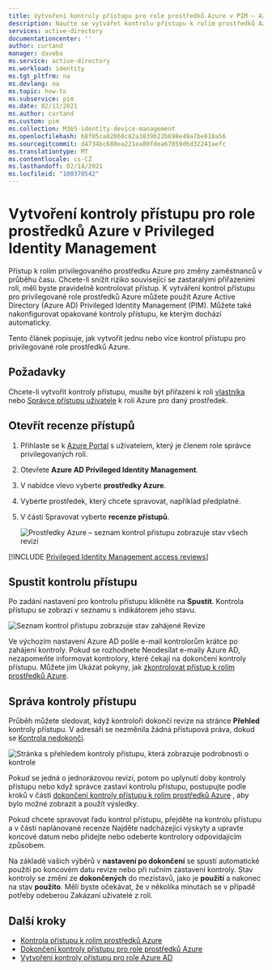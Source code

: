 ```yaml
---
title: Vytvoření kontroly přístupu pro role prostředků Azure v PIM – Azure AD | Microsoft Docs
description: Naučte se vytvářet kontrolu přístupu k rolím prostředků Azure v Azure AD Privileged Identity Management (PIM).
services: active-directory
documentationcenter: ''
author: curtand
manager: daveba
ms.service: active-directory
ms.workload: identity
ms.tgt_pltfrm: na
ms.devlang: na
ms.topic: how-to
ms.subservice: pim
ms.date: 02/11/2021
ms.author: curtand
ms.custom: pim
ms.collection: M365-identity-device-management
ms.openlocfilehash: b8f05ca02068c82a3839b22b698e49a7be818a56
ms.sourcegitcommit: d4734bc680ea221ea80fdea67859d6d32241aefc
ms.translationtype: MT
ms.contentlocale: cs-CZ
ms.lasthandoff: 02/14/2021
ms.locfileid: "100370542"
---
```

# <a name="create-an-access-review-of-azure-resource-roles-in-privileged-identity-management"></a>Vytvoření kontroly přístupu pro role prostředků Azure v Privileged Identity Management

Přístup k rolím privilegovaného prostředku Azure pro změny zaměstnanců v průběhu času. Chcete-li snížit riziko související se zastaralými přiřazeními rolí, měli byste pravidelně kontrolovat přístup. K vytváření kontrol přístupu pro privilegované role prostředků Azure můžete použít Azure Active Directory (Azure AD) Privileged Identity Management (PIM). Můžete také nakonfigurovat opakované kontroly přístupu, ke kterým dochází automaticky.

Tento článek popisuje, jak vytvořit jednu nebo více kontrol přístupu pro privilegované role prostředků Azure.

## <a name="prerequisites"></a>Požadavky

 Chcete-li vytvořit kontroly přístupu, musíte být přiřazeni k roli [vlastníka](../../role-based-access-control/built-in-roles.md#owner) nebo [Správce přístupu uživatele](../../role-based-access-control/built-in-roles.md#user-access-administrator) k roli Azure pro daný prostředek.

## <a name="open-access-reviews"></a>Otevřít recenze přístupů

1. Přihlaste se k [Azure Portal](https://portal.azure.com/) s uživatelem, který je členem role správce privilegovaných rolí.

1. Otevřete **Azure AD Privileged Identity Management**.

1. V nabídce vlevo vyberte **prostředky Azure**.

1. Vyberte prostředek, který chcete spravovat, například předplatné.

1. V části Spravovat vyberte **recenze přístupů**.

    ![Prostředky Azure – seznam kontrol přístupu zobrazuje stav všech revizí](./media/pim-resource-roles-start-access-review/access-reviews.png)

[!INCLUDE [Privileged Identity Management access reviews](../../../includes/active-directory-privileged-identity-management-access-reviews.md)]

## <a name="start-the-access-review"></a>Spustit kontrolu přístupu

Po zadání nastavení pro kontrolu přístupu klikněte na **Spustit**. Kontrola přístupu se zobrazí v seznamu s indikátorem jeho stavu.

![Seznam kontrol přístupu zobrazuje stav zahájené Revize](./media/pim-resource-roles-start-access-review/access-reviews-list.png)

Ve výchozím nastavení Azure AD pošle e-mail kontrolorům krátce po zahájení kontroly. Pokud se rozhodnete Neodesílat e-maily Azure AD, nezapomeňte informovat kontrolory, které čekají na dokončení kontroly přístupu. Můžete jim Ukázat pokyny, jak [zkontrolovat přístup k rolím prostředků Azure](pim-resource-roles-perform-access-review.md).

## <a name="manage-the-access-review"></a>Správa kontroly přístupu

Průběh můžete sledovat, když kontroloři dokončí revize na stránce **Přehled** kontroly přístupu. V adresáři se nezměnila žádná přístupová práva, dokud se [Kontrola nedokončí](pim-resource-roles-complete-access-review.md).

![Stránka s přehledem kontroly přístupu, která zobrazuje podrobnosti o kontrole](./media/pim-resource-roles-start-access-review/access-review-overview.png)

Pokud se jedná o jednorázovou revizi, potom po uplynutí doby kontroly přístupu nebo když správce zastaví kontrolu přístupu, postupujte podle kroků v části [dokončení kontroly přístupu k rolím prostředků Azure](pim-resource-roles-complete-access-review.md) , aby bylo možné zobrazit a použít výsledky.  

Pokud chcete spravovat řadu kontrol přístupu, přejděte na kontrolu přístupu a v části naplánované recenze Najděte nadcházející výskyty a upravte koncové datum nebo přidejte nebo odeberte kontrolory odpovídajícím způsobem.

Na základě vašich výběrů v **nastavení po dokončení** se spustí automatické použití po koncovém datu revize nebo při ručním zastavení kontroly. Stav kontroly se změní ze **dokončených** do mezistavů, jako je **použití** a nakonec na stav **použito**. Měli byste očekávat, že v několika minutách se v případě potřeby odeberou Zakázaní uživatelé z rolí.

## <a name="next-steps"></a>Další kroky

- [Kontrola přístupu k rolím prostředků Azure](pim-resource-roles-perform-access-review.md)
- [Dokončení kontroly přístupu pro role prostředků Azure](pim-resource-roles-complete-access-review.md)
- [Vytvoření kontroly přístupu pro role Azure AD](pim-how-to-start-security-review.md)
